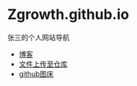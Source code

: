 # Zgrowth.github.io
张三的个人网站导航

- [博客](https://Zgrowth.github.io/blog/)
- [文件上传至仓库](https://Zgrowth.github.io/z-file/)
- [github图床](https://zgrowth.github.io/picx-images-hosting)
